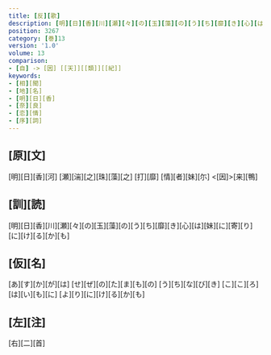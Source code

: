 ```yaml
---
title: [反][歌]
description: [明][日][香][川][瀬][々][の][玉][藻][の][う][ち][靡][き][心][は][妹][に][寄][り][に][け][る][か][も]
position: 3267
category: [巻]13
version: '1.0'
volume: 13
comparison:
- [自] -> [因] [[天]][[類]][[紀]]
keywords:
- [相][聞]
- [地][名]
- [明][日][香]
- [奈][良]
- [恋][情]
- [序][詞]
---
```


## [原][文]

[明][日][香][河] [瀬][湍][之][珠][藻][之] [打][靡] [情][者][妹][尓] <[因]>[来][鴨]

## [訓][読]

[明][日][香][川][瀬][々][の][玉][藻][の][う][ち][靡][き][心][は][妹][に][寄][り][に][け][る][か][も]

## [仮][名]

[あ][す][か][が][は] [せ][ぜ][の][た][ま][も][の] [う][ち][な][び][き] [こ][こ][ろ][は][い][も][に] [よ][り][に][け][る][か][も]

## [左][注]

[右][二][首]
